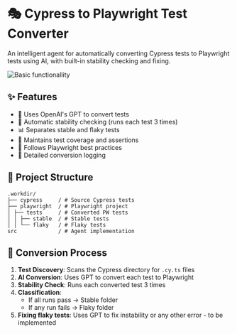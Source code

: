 # 🎭 Cypress to Playwright Test Converter

An intelligent agent for automatically converting Cypress tests to Playwright tests using AI, with built-in stability checking and fixing.

![Basic functionallity](showcase.gif)

## ✨ Features

- 🤖 Uses OpenAI's GPT to convert tests
- 🧪 Automatic stability checking (runs each test 3 times)
- 📊 Separates stable and flaky tests
- 🔄 Maintains test coverage and assertions
- 🎯 Follows Playwright best practices
- 📝 Detailed conversion logging

## 📁 Project Structure 
```
.workdir/
├── cypress     / # Source Cypress tests
├── playwright  / # Playwright project
│ ├── tests     / # Converted PW tests
│ │ ├── stable  / # Stable tests
│ │ └── flaky   / # Flaky tests
src             / # Agent implementation    
```

## 🔄 Conversion Process

1. **Test Discovery**: Scans the Cypress directory for `.cy.ts` files
2. **AI Conversion**: Uses GPT to convert each test to Playwright
3. **Stability Check**: Runs each converted test 3 times
4. **Classification**: 
   - If all runs pass → Stable folder
   - If any run fails → Flaky folder
5. **Fixing flaky tests**: Uses GPT to fix instability or any other error - to be implemented
